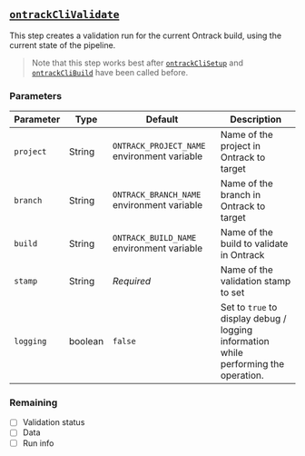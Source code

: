 ## [`ontrackCliValidate`](ontrackCliValidate.groovy)

This step creates a validation run for the current Ontrack build, using the current state of the pipeline.

> Note that this step works best after [`ontrackCliSetup`](ontrackCliSetup.md) and [`ontrackCliBuild`](ontrackCliBuild.md) have been called before.

### Parameters

| Parameter | Type | Default | Description |
|---|---|---|---|
| `project` | String | `ONTRACK_PROJECT_NAME` environment variable | Name of the project in Ontrack to target |
| `branch` | String | `ONTRACK_BRANCH_NAME` environment variable | Name of the branch in Ontrack to target |
| `build` | String | `ONTRACK_BUILD_NAME` environment variable | Name of the build to validate in Ontrack |
| `stamp` | String | _Required_ | Name of the validation stamp to set |
| `logging` | boolean | `false` | Set to `true` to display debug / logging information while performing the operation. |

### Remaining

- [ ] Validation status
- [ ] Data
- [ ] Run info
